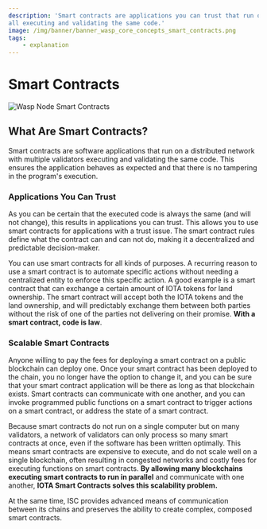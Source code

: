 ```yaml
---
description: 'Smart contracts are applications you can trust that run on a distributed network with multiple validators
all executing and validating the same code.'
image: /img/banner/banner_wasp_core_concepts_smart_contracts.png
tags:
    - explanation
---
```


# Smart Contracts

![Wasp Node Smart Contracts](/img/banner/banner_wasp_core_concepts_smart_contracts.png)

## What Are Smart Contracts?

Smart contracts are software applications that run on a distributed network with multiple validators executing and
validating the same code. This ensures the application behaves as expected and that there is no tampering in the
program's execution.

### Applications You Can Trust

As you can be certain that the executed code is always the same (and will not change), this results in
applications you can trust. This allows you to use smart contracts for applications with a trust issue. The
smart contract rules define what the contract can and can not do, making it a decentralized and predictable
decision-maker.

You can use smart contracts for all kinds of purposes. A recurring reason to use a smart contract is to automate
specific
actions without needing a centralized entity to enforce this specific action. A good example is a smart contract
that can exchange a certain amount of IOTA tokens for land ownership. The smart contract will accept
both the IOTA tokens and the land ownership, and will predictably exchange them between both parties without the risk of
one of the parties not delivering on their promise. **With a smart contract, code is law**.

### Scalable Smart Contracts

Anyone willing to pay the fees for deploying a smart contract on a public blockchain can deploy one. Once your smart
contract has been deployed to the chain, you no longer have the option to change it, and you can be sure that your
smart contract application will be there as long as that blockchain exists. Smart contracts can communicate with one
another, and you can invoke programmed public functions on a smart contract to trigger actions on a smart contract, or
address the state of a smart contract.

Because smart contracts do not run on a single computer but on many validators, a network of validators can only
process so many smart contracts at once, even if the software has been written optimally. This means smart contracts are
expensive to execute, and do not scale well on a single blockchain, often resulting in congested networks and costly
fees for executing functions on smart contracts. **By allowing many blockchains executing smart contracts to run in
parallel** and communicate with one another, **IOTA Smart Contracts solves this scalability problem.**

At the same time, ISC provides advanced means of communication between its chains and preserves the ability to create
complex, composed smart contracts.

